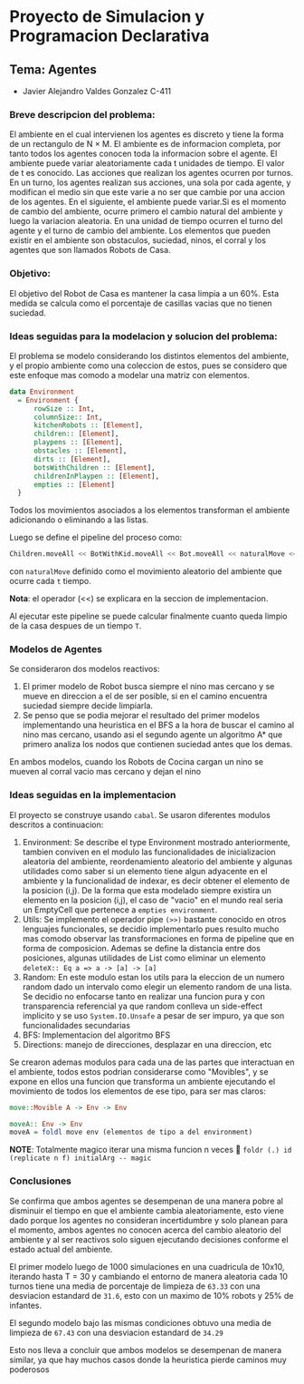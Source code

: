 # Proyecto de Simulacion y Programacion Declarativa

## Tema: Agentes

- Javier Alejandro Valdes Gonzalez C-411

### Breve descripcion del problema:

El ambiente en el cual intervienen los agentes es discreto y tiene la forma de un rectangulo de N × M. El ambiente es de informacion completa, por tanto todos los agentes conocen toda la informacion sobre el agente. El ambiente puede variar aleatoriamente cada t unidades de tiempo. El valor de t es conocido.
Las acciones que realizan los agentes ocurren por turnos. En un turno, los agentes realizan sus acciones, una sola por cada agente, y modifican el medio sin que este varie a no ser que cambie por una accion de los agentes. En el siguiente, el ambiente puede variar.Si es el momento de cambio del ambiente, ocurre primero el cambio natural del ambiente y luego la variacion aleatoria. En una unidad de tiempo ocurren el turno del agente y el turno de cambio del ambiente.
Los elementos que pueden existir en el ambiente son obstaculos, suciedad, ninos, el corral y los agentes que son llamados Robots de Casa.

### Objetivo:

El objetivo del Robot de Casa es mantener la casa limpia a un 60%. Esta medida se calcula como el porcentaje de casillas vacias que no tienen suciedad.

### Ideas seguidas para la modelacion y solucion del problema:

El problema se modelo considerando los distintos elementos del ambiente, y el propio ambiente como una coleccion de estos, pues se considero que este enfoque mas comodo a modelar una matriz con elementos.

```haskell
data Environment
  = Environment {
      rowSize :: Int,
      columnSize:: Int,
      kitchenRobots :: [Element],
      children:: [Element],
      playpens :: [Element],
      obstacles :: [Element],
      dirts :: [Element],
      botsWithChildren :: [Element],
      childrenInPlaypen :: [Element],
      empties :: [Element]
  }
```

Todos los movimientos asociados a los elementos transforman el ambiente adicionando o eliminando a las listas.

Luego se define el pipeline del proceso como:

```haskell
Children.moveAll << BotWithKid.moveAll << Bot.moveAll << naturalMove << env
```

con `naturalMove` definido como el movimiento aleatorio del ambiente que ocurre cada `t` tiempo.

**Nota**: el operador (<<) se explicara en la seccion de implementacion.

Al ejecutar este pipeline se puede calcular finalmente cuanto queda limpio de la casa despues de un tiempo `T`.

### Modelos de Agentes

Se consideraron dos modelos reactivos:

1. El primer modelo de Robot busca siempre el nino mas cercano y se mueve en direccion a el de ser posible, si en el camino encuentra suciedad siempre decide limpiarla.
2. Se penso que se podia mejorar el resultado del primer modelos implementando una heuristica en el BFS a la hora de buscar el camino al nino mas cercano, usando asi el segundo agente un algoritmo A\* que primero analiza los nodos que contienen suciedad antes que los demas.

En ambos modelos, cuando los Robots de Cocina cargan un nino se mueven al corral vacio mas cercano y dejan el nino

### Ideas seguidas en la implementacion

El proyecto se construye usando `cabal`. Se usaron diferentes modulos descritos a continuacion:

1. Environment: Se describe el type Environment mostrado anteriormente, tambien conviven en el modulo las funcionalidades de inicializacion aleatoria del ambiente, reordenamiento aleatorio del ambiente y algunas utilidades como saber si un elemento tiene algun adyacente en el ambiente y la funcionalidad de indexar, es decir obtener el elemento de la posicion (i,j). De la forma que esta modelado siempre existira un elemento en la posicion (i,j), el caso de "vacio" en el mundo real seria un EmptyCell que pertenece a `empties environment`.
2. Utils: Se implemento el operador pipe `(>>)` bastante conocido en otros lenguajes funcionales, se decidio implementarlo pues resulto mucho mas comodo observar las transformaciones en forma de pipeline que en forma de composicion. Ademas se define la distancia entre dos posiciones, algunas utilidades de List como eliminar un elemento `deleteX:: Eq a => a -> [a] -> [a]`
3. Random: En este modulo estan los utils para la eleccion de un numero random dado un intervalo como elegir un elemento random de una lista. Se decidio no enfocarse tanto en realizar una funcion pura y con transparencia referencial ya que random conlleva un side-effect implicito y se uso `System.IO.Unsafe` a pesar de ser impuro, ya que son funcionalidades secundarias
4. BFS: Implementacion del algoritmo BFS
5. Directions: manejo de direcciones, desplazar en una direccion, etc

Se crearon ademas modulos para cada una de las partes que interactuan en el ambiente, todos estos podrian considerarse como "Movibles", y se expone en ellos una funcion que transforma un ambiente ejecutando el movimiento de todos los elementos de ese tipo, para ser mas claros:

```haskell
move::Movible A -> Env -> Env

moveA:: Env -> Env
moveA = foldl move env (elementos de tipo a del environment)
```

**NOTE**: Totalmente magico iterar una misma funcion n veces 🚀
`foldr (.) id (replicate n f) initialArg -- magic`

### Conclusiones

Se confirma que ambos agentes se desempenan de una manera pobre al disminuir el tiempo en que el ambiente cambia aleatoriamente, esto viene dado porque los agentes no consideran incertidumbre y solo planean para el momento, ambos agentes no conocen acerca del cambio aleatorio del ambiente y al ser reactivos solo siguen ejecutando decisiones conforme el estado actual del ambiente.

El primer modelo luego de 1000 simulaciones en una cuadricula de 10x10, iterando hasta T = 30 y cambiando el entorno de manera aleatoria cada 10 turnos tiene una media de porcentaje de limpieza de `63.33` con una desviacion estandard de `31.6`, esto con un maximo de 10% robots y 25% de infantes.

El segundo modelo bajo las mismas condiciones obtuvo una media de limpieza de `67.43` con una desviacion estandard de `34.29`

Esto nos lleva a concluir que ambos modelos se desempenan de manera similar, ya que hay muchos casos donde la heuristica pierde caminos muy poderosos
